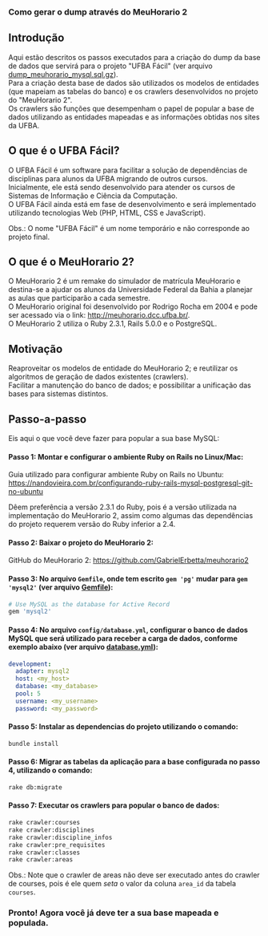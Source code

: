 ### Como gerar o dump através do MeuHorario 2

## Introdução

Aqui estão descritos os passos executados para a criação do dump da base de dados que servirá para o projeto "UFBA Fácil" (ver arquivo [dump_meuhorario_mysql.sql.gz](https://ufbafacil.github.io/dados/dumps/dump_meuhorario_mysql_20180116.sql.gz)).   
Para a criação desta base de dados são utilizados os modelos de entidades (que mapeiam as tabelas do banco) e os crawlers desenvolvidos no projeto do "MeuHorario 2".  
Os crawlers são funções que desempenham o papel de popular a base de dados utilizando as entidades mapeadas e as informações obtidas nos sites da UFBA.

## O que é o UFBA Fácil?

O UFBA Fácil é um software para facilitar a solução de dependências de disciplinas para alunos da UFBA migrando de outros cursos.   
Inicialmente, ele está sendo desenvolvido para atender os cursos de Sistemas de Informação e Ciência da Computação.  
O UFBA Fácil ainda está em fase de desenvolvimento e será implementado utilizando tecnologias Web (PHP, HTML, CSS e JavaScript). 

Obs.: O nome "UFBA Fácil" é um nome temporário e não corresponde ao projeto final.

## O que é o MeuHorario 2?

O MeuHorario 2 é um remake do simulador de matrícula MeuHorario e destina-se a ajudar os alunos da Universidade Federal da Bahia a planejar as aulas que participarão a cada semestre.  
O MeuHorario original foi desenvolvido por Rodrigo Rocha em 2004 e pode ser acessado via o link: <http://meuhorario.dcc.ufba.br/>.  
O MeuHorario 2 utiliza o Ruby 2.3.1, Rails 5.0.0 e o PostgreSQL.

## Motivação

Reaproveitar os modelos de entidade do MeuHorario 2; e reutilizar os algoritmos de geração de dados existentes (crawlers).  
Facilitar a manutenção do banco de dados; e possibilitar a unificação das bases para sistemas distintos.

## Passo-a-passo

Eis aqui o que você deve fazer para popular a sua base MySQL:

#### Passo 1: Montar e configurar o ambiente Ruby on Rails no Linux/Mac:

Guia utilizado para configurar ambiente Ruby on Rails no Ubuntu: <https://nandovieira.com.br/configurando-ruby-rails-mysql-postgresql-git-no-ubuntu>

Dêem preferência a versão 2.3.1 do Ruby, pois é a versão utilizada na implementação do MeuHorario 2, assim como algumas das dependências do projeto requerem versão do Ruby inferior a 2.4.

#### Passo 2: Baixar o projeto do MeuHorario 2:

GitHub do MeuHorario 2: <https://github.com/GabrielErbetta/meuhorario2>

#### Passo 3: No arquivo `Gemfile`, onde tem escrito `gem 'pg'` mudar para `gem 'mysql2'` (ver arquivo [Gemfile](https://ufbafacil.github.io/dados/dumps/samples/Gemfile)):

```ruby
# Use MySQL as the database for Active Record  
gem 'mysql2'
```

#### Passo 4: No arquivo `config/database.yml`, configurar o banco de dados MySQL que será utilizado para receber a carga de dados, conforme exemplo abaixo (ver arquivo [database.yml](https://ufbafacil.github.io/dados/dumps/samples/database.yml)):

```yaml
development:  
  adapter: mysql2  
  host: <my_host>  
  database: <my_database>  
  pool: 5  
  username: <my_username>  
  password: <my_password>
```

#### Passo 5: Instalar as dependencias do projeto utilizando o comando:

```bash
bundle install
```

#### Passo 6: Migrar as tabelas da aplicação para a base configurada no passo 4, utilizando o comando:

```bash
rake db:migrate
```

#### Passo 7: Executar os crawlers para popular o banco de dados:

```bash
rake crawler:courses  
rake crawler:disciplines  
rake crawler:discipline_infos  
rake crawler:pre_requisites  
rake crawler:classes  
rake crawler:areas
```

Obs.: Note que o crawler de areas não deve ser executado antes do crawler de courses, pois é ele quem _seta_ o valor da coluna `area_id` da tabela `courses`.

### Pronto! Agora você já deve ter a sua base mapeada e populada.
